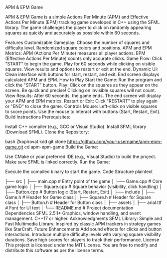 APM & EPM Game

APM & EPM Game is a simple Actions Per Minute (APM) and Effective Actions Per Minute (EPM) tracking game developed in C++ using the SFML library. The game challenges the player to click on randomly appearing squares as quickly and accurately as possible within 60 seconds.

Features
Customizable Gameplay:
Choose the number of squares and difficulty level.
Randomized square colors and positions.
APM and EPM Metrics:
APM (Actions Per Minute) measures all player actions.
EPM (Effective Actions Per Minute) counts only accurate clicks.
Game Flow:
Click "START" to begin the game.
Play for 60 seconds while clicking on visible squares.
View results and options to restart or exit at the end.
Dynamic UI:
Clean interface with buttons for start, restart, and exit.
End screen displays calculated APM and EPM.
How to Play
Start the Game:
Run the program and click the "START" button.
Play:
Click on the squares as they appear on the screen.
Be quick and precise! Clicking on invisible squares will not count.
View Results:
After 60 seconds, the game ends.
The end screen will display your APM and EPM metrics.
Restart or Exit:
Click "RESTART" to play again or "END" to close the game.
Controls
Mouse:
Left-click on visible squares to score points.
Use the mouse to interact with buttons (Start, Restart, Exit).
Build Instructions
Prerequisites:

Install C++ compiler (e.g., GCC or Visual Studio).
Install SFML library (Download SFML).
Clone the Repository:

bash
Zkopírovat kód
git clone https://github.com/your-username/apm-epm-game.git
cd apm-epm-game
Build the Game:

Use CMake or your preferred IDE (e.g., Visual Studio) to build the project.
Make sure SFML is linked correctly.
Run the Game:

Execute the compiled binary to start the game.
Code Structure
plaintext

├── src
│   ├── main.cpp          # Entry point of the game
│   ├── Game.cpp          # Core game logic
│   ├── Square.cpp        # Square behavior (visibility, click handling)
│   ├── Button.cpp        # Button logic (Start, Restart, Exit)
│
├── include
│   ├── Game.h            # Header for Game class
│   ├── Square.h          # Header for Square class
│   ├── Button.h          # Header for Button class
│
├── assets
│   ├── arial.ttf         # Font for UI text
│
└── README.md             # Project documentation
Dependencies
SFML 2.5.1+
Graphics, window handling, and event management.
C++17 or higher.
Acknowledgments
SFML Library: Simple and Fast Multimedia Library.
Inspired by classic APM trackers in strategy games like StarCraft.
Future Enhancements
Add sound effects for clicks and button interactions.
Introduce multiple difficulty levels with varying square visibility durations.
Save high scores for players to track their performance.
License
This project is licensed under the MIT License. You are free to modify and distribute this software as per the license terms.
